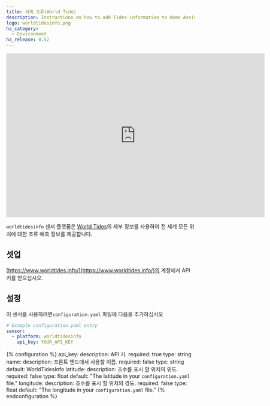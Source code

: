 ```yaml
---
title: 세계 조류(World Tide)
description: Instructions on how to add Tides information to Home Assistant.
logo: worldtidesinfo.png
ha_category:
  - Environment
ha_release: 0.52
---
```


<iframe width="690" height="437" src="https://www.youtube.com/embed/sHCTH3tPEJM" frameborder="0" allow="accelerometer; autoplay; encrypted-media; gyroscope; picture-in-picture" allowfullscreen></iframe>

`worldtidesinfo` 센서 플랫폼은 [World Tides](https://www.worldtides.info/)의 세부 정보를 사용하여 전 세계 모든 위치에 대한 조류 예측 정보를 제공합니다.


## 셋업 

[https://www.worldtides.info/](https://www.worldtides.info/)의 계정에서 API 키를 받으십시오.

## 설정

이 센서를 사용하려면`configuration.yaml` 파일에 다음을 추가하십시오

```yaml
# Example configuration.yaml entry
sensor:
  - platform: worldtidesinfo
    api_key: YOUR_API_KEY
```

{% configuration %}
api_key:
  description: API 키.
  required: true
  type: string
name:
  description: 프론트 엔드에서 사용할 이름.
  required: false
  type: string
  default: WorldTidesInfo
latitude:
  description: 조수를 표시 할 위치의 위도.
  required: false
  type: float
  default: "The latitude in your `configuration.yaml` file."
longitude:
  description: 조수를 표시 할 위치의 경도.
  required: false
  type: float
  default: "The longitude in your `configuration.yaml` file."
{% endconfiguration %}
